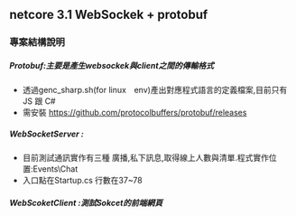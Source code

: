 ## netcore 3.1 WebSockek + protobuf 

### 專案結構說明
##### Protobuf:主要是產生websockek與client之間的傳輸格式
* 透過genc_sharp.sh(for linux　env)產出對應程式語言的定義檔案,目前只有JS 跟 C#
* 需安裝 https://github.com/protocolbuffers/protobuf/releases

##### WebSocketServer :
* 目前測試通訊實作有三種 廣播,私下訊息,取得線上人數與清單.程式實作位置:Events\Chat
* 入口點在Startup.cs 行數在37~78

##### WebScoketClient :測試Sokcet的前端網頁
